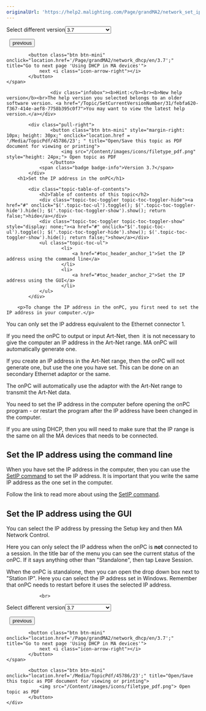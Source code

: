 ```yaml
---
originalUrl: 'https://help2.malighting.com/Page/grandMA2/network_set_ip_onpc/en/3.7'
---
```


<div class="topic-navigation">

<div class="pull-right">
	<span class="pull-left">


<div class="pull-left">
<form action="/Topic/SetCurrentVersionNumber" class="form-inline" id="frmTagSelector" method="post">	<span class="form-mini">
		<div class="input-prepend"><span class="add-on">Select different version</span><select autocomplete="off" id="versionNumberId" name="versionNumberId" onchange="$(this).closest('#frmTagSelector').submit();" style="width: 120px;"><option value="">- latest -</option>
<option value="6">3.3</option>
<option value="14">3.4</option>
<option value="18">3.5</option>
<option value="21">3.6</option>
<option selected="selected" value="23">3.7</option>
<option value="27">3.8</option>
<option value="31">3.9</option>
</select></div>
		<input data-val="true" data-val-number="The field Int32 must be a number." data-val-required="The Int32 field is required." id="ProductId" name="ProductId" type="hidden" value="11">
		<input id="CurrentGuid" name="CurrentGuid" type="hidden" value="febfa620-f367-414e-aef8-7758b395c0f7">
	</span>
</form></div>&nbsp;	</span>
	<span class="pull-right" style="white-space: nowrap;">
			<button class="btn btn-mini" onclick="location.href='/Page/grandMA2/network_set_ip_console/en/3.7'; " title="Go to previous page 'Set the IP address in the console'">
				<i class="icon-arrow-left"></i> previous
			</button>

			<button class="btn btn-mini" onclick="location.href='/Page/grandMA2/network_dhcp/en/3.7';" title="Go to next page 'Using DHCP in MA devices'">
				next <i class="icon-arrow-right"></i> 
			</button>
	</span>
</div>
<div class="clear-fix" style="margin-bottom: 10px"></div>
</div>

					<div class="infobox"><b>Hint:</b><br><b>New help version</b><br>The help version you selected belongs to an older software version. <a href="/Topic/SetCurrentVersionNumber/31/febfa620-f367-414e-aef8-7758b395c0f7">You may want to view the latest help version.</a></div>

			<div class="pull-right">
					<button class="btn btn-mini" style="margin-right: 10px; height: 30px;" onclick="location.href = '/Media/TopicPdf/45786/23'; " title="Open/Save this topic as PDF document for viewing or printing">
						<img src="/Content/images/icons/filetype_pdf.png" style="height: 24px;"> Open topic as PDF
					</button>
				<span class="badge badge-info">Version 3.7</span>
			</div>
		<h1>Set the IP address in the onPC</h1>

			<div class="topic-table-of-contents">
				<h2>Table of contents of this topic</h2>
				<div class="topic-toc-toggler topic-toc-toggler-hide"><a href="#" onclick="$('.topic-toc-ul').toggle(); $('.topic-toc-toggler-hide').hide(); $('.topic-toc-toggler-show').show(); return false;">hide</a></div>
				<div class="topic-toc-toggler topic-toc-toggler-show" style="display: none;"><a href="#" onclick="$('.topic-toc-ul').toggle(); $('.topic-toc-toggler-hide').show(); $('.topic-toc-toggler-show').hide(); return false;">show</a></div>
				<ul class="topic-toc-ul">
						<li>
							<a href="#toc_header_anchor_1">Set the IP address using the command line</a>
						</li>
						<li>
							<a href="#toc_header_anchor_2">Set the IP address using the GUI</a>
						</li>
				</ul>
			</div>

		<p>To change the IP address in the onPC, you first need to set the IP address in your computer.</p>

<p>You can only set the IP address equivalent to the Ethernet connector 1.</p>

<p>If you need the onPC to output or input Art-Net, then&nbsp; it is not necessary to give the computer an IP address in the Art-Net range. MA onPC will automatically generate one.</p>

<p>If you create an IP address in the Art-Net range, then the onPC will not generate one, but use the one you have set. This can be done on an secondary Ethernet adaptor or the same.</p>

<p>The onPC will automatically use the adaptor with the Art-Net range to transmit the Art-Net data.</p>

<p>You need to set the IP address in the computer before opening the onPC program - or restart the program after the IP address have been changed in the computer.</p>

<p>If you are using DHCP, then you will need to make sure that the IP range is the same on all the MA devices that needs to be connected.</p>

<a name="toc_header_anchor_1" id="toc_header_anchor_1" class="topic-toc-item"></a><h2>Set the IP address using the command line</h2>

<p>When you have set the IP address in the computer, then you can use the <a href="/Topic/b56ba60b-a7f4-45de-8525-c6f476f238be">SetIP command</a> to set the IP address. It is important that you write the same IP address as the one set in the computer.</p>

<p>Follow the link to read more about using the <a href="/Topic/b56ba60b-a7f4-45de-8525-c6f476f238be">SetIP command</a>.</p>

<a name="toc_header_anchor_2" id="toc_header_anchor_2" class="topic-toc-item"></a><h2>Set the IP address using the GUI</h2>

<p>You can select the IP address by pressing the <span class="hardkey">Setup</span> key and then <span class="softkey">MA Network Control</span>.</p>

<p>Here you can only select the IP address when the onPC is <strong>not</strong> connected to a session. In the title bar of the menu you can see the current status of the onPC. If it says anything other than "Standalone", then tap <span class="softkey">Leave Session</span>.</p>

<p>When the onPC is standalone, then you can open the drop down box next to "Station IP". Here you can select the IP address set in Windows. Remember that onPC needs to restart before it uses the selected IP address.</p>


				<br>
<div class="topic-navigation">

<div class="pull-right">
	<span class="pull-left">


<div class="pull-left">
<form action="/Topic/SetCurrentVersionNumber" class="form-inline" id="frmTagSelector" method="post">	<span class="form-mini">
		<div class="input-prepend"><span class="add-on">Select different version</span><select autocomplete="off" id="versionNumberId" name="versionNumberId" onchange="$(this).closest('#frmTagSelector').submit();" style="width: 120px;"><option value="">- latest -</option>
<option value="6">3.3</option>
<option value="14">3.4</option>
<option value="18">3.5</option>
<option value="21">3.6</option>
<option selected="selected" value="23">3.7</option>
<option value="27">3.8</option>
<option value="31">3.9</option>
</select></div>
		<input data-val="true" data-val-number="The field Int32 must be a number." data-val-required="The Int32 field is required." id="ProductId" name="ProductId" type="hidden" value="11">
		<input id="CurrentGuid" name="CurrentGuid" type="hidden" value="febfa620-f367-414e-aef8-7758b395c0f7">
	</span>
</form></div>&nbsp;	</span>
	<span class="pull-right" style="white-space: nowrap;">
			<button class="btn btn-mini" onclick="location.href='/Page/grandMA2/network_set_ip_console/en/3.7'; " title="Go to previous page 'Set the IP address in the console'">
				<i class="icon-arrow-left"></i> previous
			</button>

			<button class="btn btn-mini" onclick="location.href='/Page/grandMA2/network_dhcp/en/3.7';" title="Go to next page 'Using DHCP in MA devices'">
				next <i class="icon-arrow-right"></i> 
			</button>
	</span>
</div>
	<div class="clear-fix"></div>
	<div class="pull-right">
	
			<button class="btn btn-mini" onclick="location.href='/Media/TopicPdf/45786/23';" title="Open/Save this topic as PDF document for viewing or printing">
				<img src="/Content/images/icons/filetype_pdf.png"> Open topic as PDF
			</button>
	</div>
<div class="clear-fix" style="margin-bottom: 10px"></div>
</div>

	
